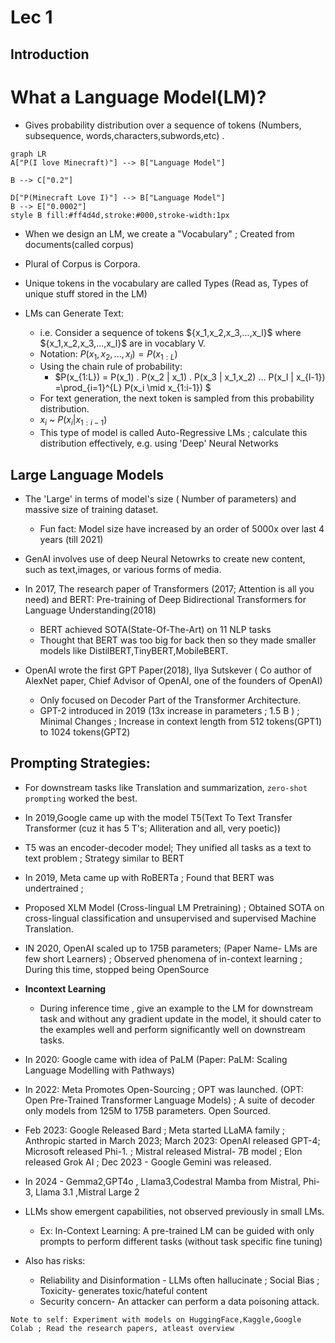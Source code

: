 
# Lec 1
## Introduction

# What a Language Model(LM)?
- Gives probability distribution over a sequence of tokens (Numbers, subsequence, words,characters,subwords,etc) .

```mermaid
graph LR
A["P(I love Minecraft)"] --> B["Language Model"]

B --> C["0.2"]

D["P(Minecraft Love I)"] --> B["Language Model"]
B --> E["0.0002"]
style B fill:#ff4d4d,stroke:#000,stroke-width:1px

```

- When we design an LM, we create a "Vocabulary"  ; Created from documents(called corpus)
- Plural of Corpus is Corpora.


- Unique tokens in the vocabulary are called Types (Read as, Types of unique stuff stored in the LM)
- LMs can Generate Text:
  - i.e. Consider a sequence of tokens $\{x_1,x_2,x_3,...,x_l}$ where  $\{x_1,x_2,x_3,...,x_l}$ are in vocablary V.
  - Notation: $P(x_1,x_2,...,x_l)=P(x_{1:L})$
  - Using the chain rule of probability:
    - $P(x_{1:L}) = P(x_1) . P(x_2 | x_1) . P(x_3 | x_1,x_2) ... P(x_l | x_{l-1}) =\prod_{i=1}^{L} P(x_i \mid x_{1:i-1}) $
  - For text generation, the next token is sampled from this probability distribution.
  - $x_i$ ~ $P(x_i | x_{1:i-1})$
  - This type of model is called Auto-Regressive LMs ; calculate this distribution effectively, e.g. using 'Deep' Neural Networks


## Large Language Models
- The 'Large' in terms of model's size ( Number of parameters) and massive size of training dataset.
  - Fun fact: Model size have increased by an order of 5000x over last 4 years (till 2021)


- GenAI involves use of deep Neural Netowrks to create new content, such as text,images, or various forms of media.
- In 2017, The research paper of Transformers (2017; Attention is all you need) and BERT: Pre-training of Deep Bidirectional Transformers for Language Understanding(2018)
  - BERT achieved SOTA(State-Of-The-Art) on 11 NLP tasks
  - Thought that BERT was too big for back then so they made smaller models like DistilBERT,TinyBERT,MobileBERT.
- OpenAI wrote the first GPT Paper(2018), Ilya Sutskever ( Co author of AlexNet paper, Chief Advisor of OpenAI, one of the founders of OpenAI)
  - Only focused on Decoder Part of the Transformer Architecture.
  - GPT-2 introduced in 2019 (13x increase in parameters ; 1.5 B )  ; Minimal Changes ; Increase in context length from 512 tokens(GPT1) to 1024 tokens(GPT2)
## Prompting Strategies:
- For downstream tasks like Translation and summarization, `zero-shot prompting` worked the best.



- In 2019,Google came up with the model T5(Text To Text Transfer Transformer (cuz it has 5 T's; Alliteration and all, very poetic))
- T5 was an encoder-decoder model; They unified all tasks as a text to text problem ; Strategy similar to BERT
- In 2019, Meta came up with RoBERTa ; Found that BERT was undertrained ;
- Proposed XLM Model (Cross-lingual LM Pretraining) ; Obtained SOTA on  cross-lingual classification and unsupervised and supervised Machine Translation.
- IN 2020, OpenAI scaled up to 175B parameters; (Paper Name- LMs are few short Learners) ; Observed phenomena of in-context learning ; During this time, stopped being OpenSource
- **Incontext Learning**
  - During inference time , give an example to the LM for downstream task and without any gradient update in the model, it should cater to the examples well and perform significantly well on downstream tasks.

- In 2020: Google came with idea of PaLM (Paper: PaLM: Scaling Language Modelling with Pathways)
- In 2022: Meta Promotes Open-Sourcing ; OPT was launched. (OPT: Open Pre-Trained Transformer Language Models) ; A suite of decoder only models from 125M to 175B parameters. Open Sourced.
- Feb 2023: Google Released Bard ; Meta started LLaMA family ; Anthropic started in March 2023; March 2023: OpenAI released GPT-4; Microsoft released Phi-1. ; Mistral released Mistral- 7B model ; Elon released Grok AI ; Dec 2023 - Google Gemini was released.
- In 2024 - Gemma2,GPT4o , Llama3,Codestral Mamba from Mistral, Phi-3, Llama 3.1 ,Mistral Large 2


- LLMs show emergent capabilities, not observed previously in small LMs.
  - Ex: In-Context Learning: A pre-trained LM can be guided with only prompts to perform different tasks (without task specific fine tuning)
- Also has risks:
  - Reliability and Disinformation - LLMs often hallucinate ; Social Bias ; Toxicity- generates toxic/hateful content
  -  Security concern- An attacker can perform a data poisoning attack.

  
`Note to self: Experiment with models on HuggingFace,Kaggle,Google Colab ; Read the research papers, atleast overview`
